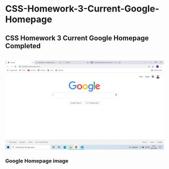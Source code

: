 # CSS-Homework-3-Current-Google-Homepage
## CSS Homework 3 Current Google Homepage Completed
<br>

<img src="img/projem.png" alt="googlehomepage" >
<br>

### Google Homepage image

